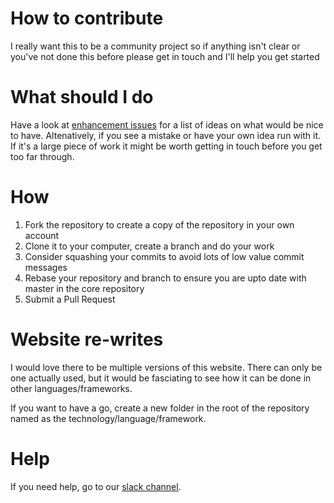 # How to contribute

I really want this to be a community project so if anything isn't clear or you've not done this before please get in touch and I'll help you get started

# What should I do

Have a look at [enhancement issues](https://github.com/ChesterDevs/chester-devs-website/labels/enhancement) for a list of ideas on what would be nice to have. Altenatively, if you see a mistake or have your own idea run with it.  If it's a large piece of work it might be worth getting in touch before you get too far through.

# How

1. Fork the repository to create a copy of the repository in your own account
2. Clone it to your computer, create a branch and do your work
3. Consider squashing your commits to avoid lots of low value commit messages
3. Rebase your repository and branch to ensure you are upto date with master in the core repository
4. Submit a Pull Request

# Website re-writes

I would love there to be multiple versions of this website. There can only be one actually used, but it would be fasciating to see how it can be done in other languages/frameworks.

If you want to have a go, create a new folder in the root of the repository named as the technology/language/framework.

# Help

If you need help, go to our [slack channel](https://cdslack.azurewebsites.net).
